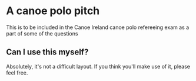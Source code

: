 # A canoe polo pitch

This is to be included in the Canoe Ireland canoe polo refereeing exam as a part
of some of the questions

## Can I use this myself?

Absolutely, it's not a difficult layout. If you think you'll make use of it, 
please feel free.

